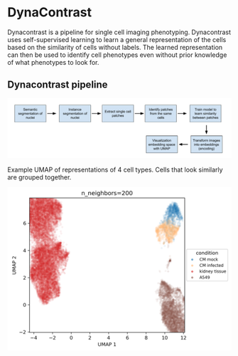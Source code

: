 # DynaContrast

Dynacontrast is a pipeline for single cell imaging phenotyping. Dynacontrast uses self-supervised learning to learn a general representation of the cells based on the similarity of cells without labels. The learned representation can then be used to identify cell phenotypes even without prior knowledge of what phenotypes to look for. 

## Dynacontrast pipeline

![pipeline_fig](pipeline.png)

Example UMAP of representations of 4 cell types. Cells that look similarly are grouped together.  

![umap_fig](UMAP_4_cell_types.png)

